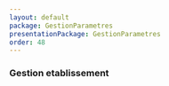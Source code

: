 ```yaml
---
layout: default
package: GestionParametres
presentationPackage: GestionParametres
order: 48
---
```


### Gestion etablissement

<!-- new slide -->